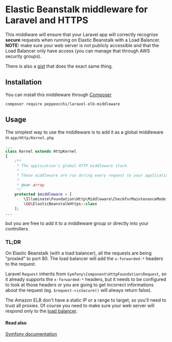 # Elastic Beanstalk middleware for Laravel and HTTPS
This middlware will ensure that your Laravel app will correctly recognise **secure** requests when running on Elastic Beanstalk with a Load Balancer.
**NOTE:** make sure your web server is not publicly accessible and that the Load Balancer only have access (you can manage that through AWS security groups).

There is also a [gist](https://gist.github.com/peppeocchi/4f522663d7e88029daeba833c835df3d) that does the exact same thing.

## Installation
You can install this middleware through [Composer](https://getcomposer.org/)
```
composer require peppeocchi/laravel-elb-middleware
```

## Usage
The simplest way to use the middleware is to add it as a global middleware in `app/Http/Kernel.php`
```php
...
class Kernel extends HttpKernel
{
    /**
     * The application's global HTTP middleware stack.
     *
     * These middleware are run during every request to your application.
     *
     * @var array
     */
    protected $middleware = [
        \Illuminate\Foundation\Http\Middleware\CheckForMaintenanceMode::class,
        \GO\ElasticBeanstalkHttps::class
    ];
...
```
but you are free to add it to a middleware group or directly into your controllers.

### TL;DR
On Elastic Beanstalk (with a load balancer), all the requests are being "proxied" to port 80. The load balancer will add the `x-forwarded-*` headers to the request.

Laravel `Request` inherits from `Symfony\Component\HttpFoundation\Request`, so it already supports the `x-forwarded-*` headers, but it needs to be configured to look at those headers or you are going to get incorrect informations about the request (eg. `$request->isSecure()` will always return false).

The Amazon ELB don't have a static IP or a range to target, so you'll need to trust all proxies.
Of course you need to make sure your web server will respond only to the [load balancer](http://docs.aws.amazon.com/elasticbeanstalk/latest/dg/using-features.managing.elb.html).

#### Read also
[Symfony documentation](https://symfony.com/doc/current/request/load_balancer_reverse_proxy.html)

